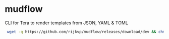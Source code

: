 # mudflow

CLI for Tera to render templates from JSON, YAML &amp; TOML

```sh
 wget -q https://github.com/rijkvp/mudflow/releases/download/dev && chmod +x ~/.local/bin/mudflow
```
